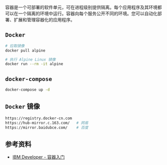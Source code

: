容器是一个可部署的软件单元，可在进程级别提供隔离。每个应用程序及其环境都可以在一个隔离的环境中运行。容器向每个服务公开不同的环境。您可以自动化部署、扩展和管理容器化的应用程序。

## `Docker`

```sh
# 拉取镜像
docker pull alpine

# 执行 Alpine Linux 镜像
docker run --rm -it alpine
```

## `docker-compose`

```sh
docker-compose up -d
```

## `Docker` 镜像

```sh
https://registry.docker-cn.com
https://hub-mirror.c.163.com/   # 网易
https://mirror.baidubce.com/    # 百度
```

## 参考资料

- [IBM Developer - 容器入门](https://developer.ibm.com/zh/gettingstarted/containers/)